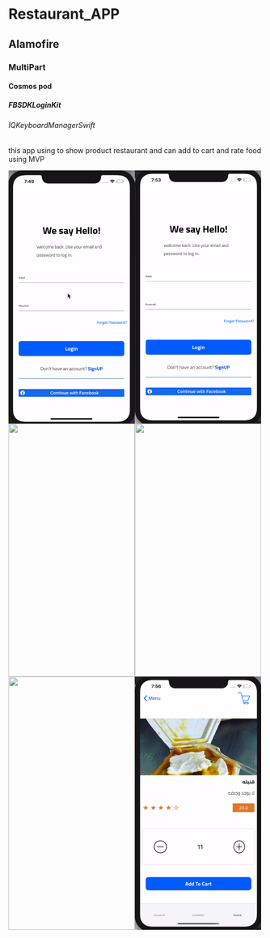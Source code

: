 # Restaurant_APP
## Alamofire
### MultiPart 
#### Cosmos pod
##### FBSDKLoginKit
###### IQKeyboardManagerSwift
 this app using to show product restaurant and can add to cart and rate food using MVP

  <img align="left" width="250" height="500" img src="1.gif">
  <img align="left" width="250" height="500" img src="2.gif">
    <img align="left" width="250" height="500" img src=" ٣٣.gif">
    <img align="left" width="250" height="500" img src="5.gif">
        <img align="left" width="250" height="500" img src="6.gif">
        <img align="left" width="250" height="500" img src="7.gif">


